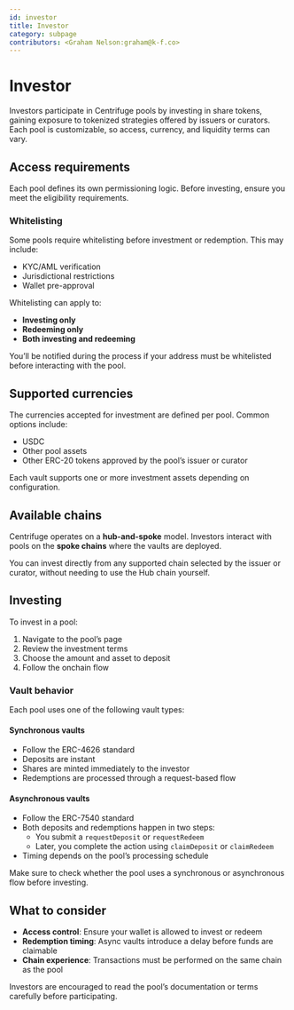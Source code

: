```yaml
---
id: investor
title: Investor
category: subpage
contributors: <Graham Nelson:graham@k-f.co>
---
```


# Investor

Investors participate in Centrifuge pools by investing in share tokens, gaining exposure to tokenized strategies offered by issuers or curators. Each pool is customizable, so access, currency, and liquidity terms can vary.

## Access requirements

Each pool defines its own permissioning logic. Before investing, ensure you meet the eligibility requirements.

### Whitelisting

Some pools require whitelisting before investment or redemption. This may include:

- KYC/AML verification
- Jurisdictional restrictions
- Wallet pre-approval

Whitelisting can apply to:

- **Investing only**
- **Redeeming only**
- **Both investing and redeeming**

You’ll be notified during the process if your address must be whitelisted before interacting with the pool.

## Supported currencies

The currencies accepted for investment are defined per pool. Common options include:

- USDC
- Other pool assets
- Other ERC-20 tokens approved by the pool’s issuer or curator

Each vault supports one or more investment assets depending on configuration.

## Available chains

Centrifuge operates on a **hub-and-spoke** model. Investors interact with pools on the **spoke chains** where the vaults are deployed.

You can invest directly from any supported chain selected by the issuer or curator, without needing to use the Hub chain yourself.

## Investing

To invest in a pool:

1. Navigate to the pool’s page
2. Review the investment terms
3. Choose the amount and asset to deposit
4. Follow the onchain flow

### Vault behavior

Each pool uses one of the following vault types:

#### Synchronous vaults

- Follow the ERC-4626 standard
- Deposits are instant
- Shares are minted immediately to the investor
- Redemptions are processed through a request-based flow

#### Asynchronous vaults

- Follow the ERC-7540 standard
- Both deposits and redemptions happen in two steps:
  - You submit a `requestDeposit` or `requestRedeem`
  - Later, you complete the action using `claimDeposit` or `claimRedeem`
- Timing depends on the pool’s processing schedule

Make sure to check whether the pool uses a synchronous or asynchronous flow before investing.

<!-- Add UI flows to show what's happening -->

## What to consider

- **Access control**: Ensure your wallet is allowed to invest or redeem
- **Redemption timing**: Async vaults introduce a delay before funds are claimable
- **Chain experience**: Transactions must be performed on the same chain as the pool

Investors are encouraged to read the pool’s documentation or terms carefully before participating.